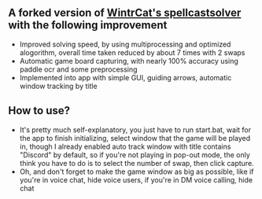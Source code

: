 ## A forked version of [WintrCat's spellcastsolver](https://github.com/wintrcat/spellcastsolver) with the following improvement
- Improved solving speed, by using multiprocessing and optimized alogorithm, overall time taken reduced by about 7 times with 2 swaps
- Automatic game board capturing, with nearly 100% accuracy using paddle ocr and some preprocessing
- Implemented into app with simple GUI, guiding arrows, automatic window tracking by title

## How to use?
- It's pretty much self-explanatory, you just have to run start.bat, wait for the app to finish initializing, select window that the game will be played in, though I already enabled auto track window with title contains "Discord" by default, so if you're not playing in pop-out mode, the only think you have to do is to select the number of swap, then click capture.  
- Oh, and don't forget to make the game window as big as possible, like if you're in voice chat, hide voice users, if you're in DM voice calling, hide chat
